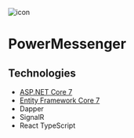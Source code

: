 
![icon](https://user-images.githubusercontent.com/104465016/206486619-fffa1ad6-8383-41f1-9650-b8bcae8ef423.svg)
# PowerMessenger
 
## Technologies

* [ASP.NET Core 7](https://docs.microsoft.com/en-us/aspnet/core/introduction-to-aspnet-core)
* [Entity Framework Core 7](https://docs.microsoft.com/en-us/ef/core/)
* Dapper
* SignalR
* React TypeScript
